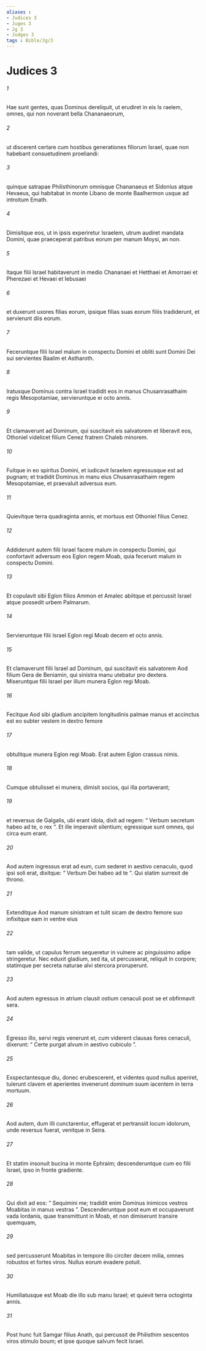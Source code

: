 ```yaml
---
aliases : 
- Judices 3
- Juges 3
- Jg 3
- Judges 3
tags : Bible/Jg/3
---
```


# Judices 3

###### 1
Hae sunt gentes, quas Dominus dereliquit, ut erudiret in eis Is raelem, omnes, qui non noverant bella Chananaeorum, 
###### 2
ut discerent certare cum hostibus generationes filiorum Israel, quae non habebant consuetudinem proeliandi: 
###### 3
quinque satrapae Philisthinorum omnisque Chananaeus et Sidonius atque Hevaeus, qui habitabat in monte Libano de monte Baalhermon usque ad introitum Emath. 
###### 4
Dimisitque eos, ut in ipsis experiretur Israelem, utrum audiret mandata Domini, quae praeceperat patribus eorum per manum Moysi, an non. 
###### 5
Itaque filii Israel habitaverunt in medio Chananaei et Hetthaei et Amorraei et Pherezaei et Hevaei et Iebusaei 
###### 6
et duxerunt uxores filias eorum, ipsique filias suas eorum filiis tradiderunt, et servierunt diis eorum.
###### 7
Feceruntque filii Israel malum in conspectu Domini et obliti sunt Domini Dei sui servientes Baalim et Astharoth. 
###### 8
Iratusque Dominus contra Israel tradidit eos in manus Chusanrasathaim regis Mesopotamiae, servieruntque ei octo annis.
###### 9
Et clamaverunt ad Dominum, qui suscitavit eis salvatorem et liberavit eos, Othoniel videlicet filium Cenez fratrem Chaleb minorem.
###### 10
Fuitque in eo spiritus Domini, et iudicavit Israelem egressusque est ad pugnam; et tradidit Dominus in manu eius Chusanrasathaim regem Mesopotamiae, et praevaluit adversus eum. 
###### 11
Quievitque terra quadraginta annis, et mortuus est Othoniel filius Cenez.
###### 12
Addiderunt autem filii Israel facere malum in conspectu Domini, qui confortavit adversum eos Eglon regem Moab, quia fecerunt malum in conspectu Domini. 
###### 13
Et copulavit sibi Eglon filios Ammon et Amalec abiitque et percussit Israel atque possedit urbem Palmarum. 
###### 14
Servieruntque filii Israel Eglon regi Moab decem et octo annis.
###### 15
Et clamaverunt filii Israel ad Dominum, qui suscitavit eis salvatorem Aod filium Gera de Beniamin, qui sinistra manu utebatur pro dextera. Miseruntque filii Israel per illum munera Eglon regi Moab. 
###### 16
Fecitque Aod sibi gladium ancipitem longitudinis palmae manus et accinctus est eo subter vestem in dextro femore 
###### 17
obtulitque munera Eglon regi Moab. Erat autem Eglon crassus nimis. 
###### 18
Cumque obtulisset ei munera, dimisit socios, qui illa portaverant; 
###### 19
et reversus de Galgalis, ubi erant idola, dixit ad regem: “ Verbum secretum habeo ad te, o rex ”. Et ille imperavit silentium; egressique sunt omnes, qui circa eum erant. 
###### 20
Aod autem ingressus erat ad eum, cum sederet in aestivo cenaculo, quod ipsi soli erat, dixitque: “ Verbum Dei habeo ad te ”. Qui statim surrexit de throno. 
###### 21
Extenditque Aod manum sinistram et tulit sicam de dextro femore suo infixitque eam in ventre eius 
###### 22
tam valide, ut capulus ferrum sequeretur in vulnere ac pinguissimo adipe stringeretur. Nec eduxit gladium, sed ita, ut percusserat, reliquit in corpore; statimque per secreta naturae alvi stercora proruperunt. 
###### 23
Aod autem egressus in atrium clausit ostium cenaculi post se et obfirmavit sera. 
###### 24
Egresso illo, servi regis venerunt et, cum viderent clausas fores cenaculi, dixerunt: “ Certe purgat alvum in aestivo cubiculo ”. 
###### 25
Exspectantesque diu, donec erubescerent, et videntes quod nullus aperiret, tulerunt clavem et aperientes invenerunt dominum suum iacentem in terra mortuum.
###### 26
Aod autem, dum illi cunctarentur, effugerat et pertransiit locum idolorum, unde reversus fuerat, venitque in Seira. 
###### 27
Et statim insonuit bucina in monte Ephraim; descenderuntque cum eo filii Israel, ipso in fronte gradiente. 
###### 28
Qui dixit ad eos: “ Sequimini me; tradidit enim Dominus inimicos vestros Moabitas in manus vestras ”. Descenderuntque post eum et occupaverunt vada Iordanis, quae transmittunt in Moab, et non dimiserunt transire quemquam, 
###### 29
sed percusserunt Moabitas in tempore illo circiter decem milia, omnes robustos et fortes viros. Nullus eorum evadere potuit. 
###### 30
Humiliatusque est Moab die illo sub manu Israel; et quievit terra octoginta annis.
###### 31
Post hunc fuit Samgar filius Anath, qui percussit de Philisthim sescentos viros stimulo boum; et ipse quoque salvum fecit Israel.
